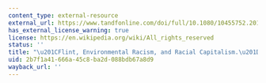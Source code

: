 ```yaml
---
content_type: external-resource
external_url: https://www.tandfonline.com/doi/full/10.1080/10455752.2016.1213013
has_external_license_warning: true
license: https://en.wikipedia.org/wiki/All_rights_reserved
status: ''
title: "\u201CFlint, Environmental Racism, and Racial Capitalism.\u201D"
uid: 2b7f1a41-666a-45c8-ba2d-088bdb67a8d9
wayback_url: ''
---
```

